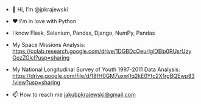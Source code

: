 - 👋 Hi, I’m @jpkrajewski
- ❤️ I'm in love with Python
- I know Flask, Selenium, Pandas, Django, NumPy, Pandas
- My Space Missions Analysis: 
  https://colab.research.google.com/drive/1DGBDcOeurlglDElp0RUsrUzyGozZGlcI?usp=sharing
  
- My National Longitudinal Survey of Youth 1997-2011 Data Analysis:
  https://drive.google.com/file/d/18fH0GM7uxwIfq2kE0Ytc2X1rgBQEwp83/view?usp=sharing
  
- 📫 How to reach me jakubpkrajewski@gmail.com

<!---
jpkrajewski/jpkrajewski is a ✨ special ✨ repository because its `README.md` (this file) appears on your GitHub profile.
You can click the Preview link to take a look at your changes.
--->
